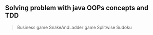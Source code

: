 ## Solving problem with java OOPs concepts and TDD
>Business game
>SnakeAndLadder game
>Splitwise
>Sudoku
